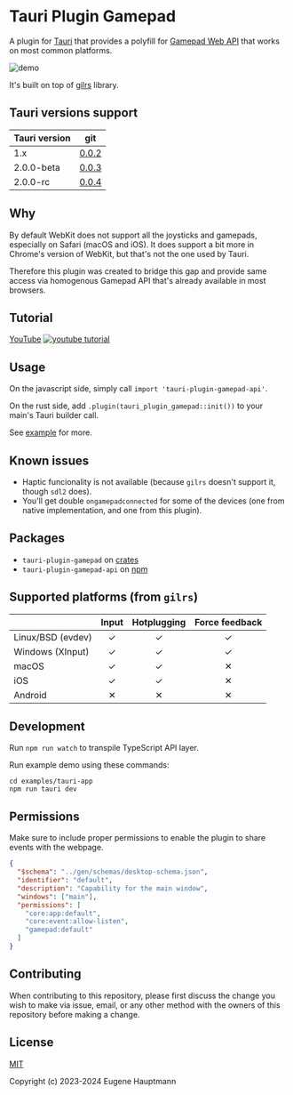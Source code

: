 # Tauri Plugin Gamepad

A plugin for [Tauri](https://github.com/tauri-apps/tauri) that provides a polyfill for [Gamepad Web API](https://developer.mozilla.org/en-US/docs/Web/API/Gamepad_API/Using_the_Gamepad_API) that works on most common platforms.

![demo](https://github.com/eugenehp/tauri-plugin-gamepad/raw/master/docs/demo.png)

It's built on top of [gilrs](https://crates.io/crates/gilrs) library.

## Tauri versions support

| Tauri version |  git  |
|---------------|-------|
| 1.x           | [0.0.2](https://github.com/DeveloperMindset-com/tauri-plugin-gamepad/tree/v1)    |
| 2.0.0-beta    | [0.0.3](https://github.com/DeveloperMindset-com/tauri-plugin-gamepad/releases/tag/0.0.3) |
| 2.0.0-rc      | [0.0.4](https://github.com/DeveloperMindset-com/tauri-plugin-gamepad/releases/tag/0.0.4) |

## Why

By default WebKit does not support all the joysticks and gamepads, especially on Safari (macOS and iOS). It does support a bit more in Chrome's version of WebKit, but that's not the one used by Tauri.

Therefore this plugin was created to bridge this gap and provide same access via homogenous Gamepad API that's already available in most browsers.

## Tutorial

[YouTube](https://www.youtube.com/embed/EuGDSnfuGjU?si=0LLJXYvER_acBOWg)
[![youtube tutorial](https://img.youtube.com/vi/EuGDSnfuGjU/maxresdefault.jpg)](https://www.youtube.com/embed/EuGDSnfuGjU?si=0LLJXYvER_acBOWg)


## Usage

On the javascript side, simply call `import 'tauri-plugin-gamepad-api'`.

On the rust side, add `.plugin(tauri_plugin_gamepad::init())` to your main's Tauri builder call.

See [example](./examples/tauri-app/) for more.

## Known issues

- Haptic funcionality is not available (because `gilrs` doesn't support it, though `sdl2` does).
- You'll get double `ongamepadconnected` for some of the devices (one from native implementation, and one from this plugin).

## Packages

- `tauri-plugin-gamepad` on [crates](https://crates.io/crates/tauri-plugin-gamepad)
- `tauri-plugin-gamepad-api` on [npm](https://www.npmjs.com/package/tauri-plugin-gamepad-api)

## Supported platforms (from `gilrs`)

|                  | Input | Hotplugging | Force feedback |
|------------------|:-----:|:-----------:|:--------------:|
| Linux/BSD (evdev)|   ✓   |      ✓      |        ✓       |
| Windows (XInput) |   ✓   |      ✓      |        ✓       |
| macOS            |   ✓   |      ✓      |        ✕       |
| iOS              |   ✓   |      ✓      |        ✕       |
| Android          |   ✕   |      ✕      |        ✕       |

## Development

Run `npm run watch` to transpile TypeScript API layer.

Run example demo using these commands:
```shell
cd examples/tauri-app
npm run tauri dev
```

## Permissions

Make sure to include proper permissions to enable the plugin to share events with the webpage.

```json
{
  "$schema": "../gen/schemas/desktop-schema.json",
  "identifier": "default",
  "description": "Capability for the main window",
  "windows": ["main"],
  "permissions": [
    "core:app:default",
    "core:event:allow-listen",
    "gamepad:default"
  ]
}
```

## Contributing
When contributing to this repository, please first discuss the change you wish to make via issue, email, or any other method with the owners of this repository before making a change.

## License
[MIT](./LICENSE)

Copyright (c) 2023-2024 Eugene Hauptmann
